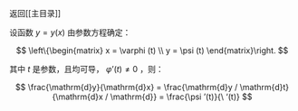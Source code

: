 返回[[主目录]]

设函数 $y=y(x)$ 由参数方程确定：

$$
\left\{\begin{matrix} x = \varphi (t) \\ y = \psi (t) \end{matrix}\right.
$$

其中 $t$ 是参数，且均可导， $\varphi ’(t) \ne 0$ ，则：

$$
\frac{\mathrm{d}y}{\mathrm{d}x} = \frac{\mathrm{d}y / \mathrm{d}t}{\mathrm{d}x / \mathrm{d}} = \frac{\psi ’(t)}{\ ‘(t)} 
$$